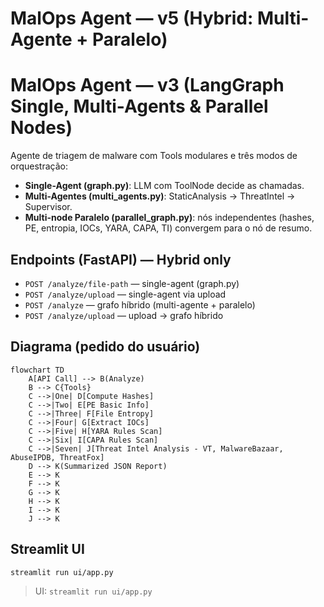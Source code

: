 # MalOps Agent — v5 (Hybrid: Multi-Agente + Paralelo)


# MalOps Agent — v3 (LangGraph Single, Multi-Agents & Parallel Nodes)

Agente de triagem de malware com Tools modulares e três modos de orquestração:

- **Single-Agent (graph.py)**: LLM com ToolNode decide as chamadas.
- **Multi-Agentes (multi_agents.py)**: StaticAnalysis → ThreatIntel → Supervisor.
- **Multi-node Paralelo (parallel_graph.py)**: nós independentes (hashes, PE, entropia, IOCs, YARA, CAPA, TI) convergem para o nó de resumo.

## Endpoints (FastAPI) — Hybrid only
- `POST /analyze/file-path` — single-agent (graph.py)
- `POST /analyze/upload` — single-agent via upload
- `POST /analyze` — grafo híbrido (multi-agente + paralelo)
- `POST /analyze/upload` — upload → grafo híbrido

## Diagrama (pedido do usuário)
```mermaid
flowchart TD
    A[API Call] --> B(Analyze)
    B --> C{Tools}
    C -->|One| D[Compute Hashes]
    C -->|Two| E[PE Basic Info]
    C -->|Three| F[File Entropy]
    C -->|Four| G[Extract IOCs]
    C -->|Five| H[YARA Rules Scan]
    C -->|Six| I[CAPA Rules Scan]
    C -->|Seven| J[Threat Intel Analysis - VT, MalwareBazaar, AbuseIPDB, ThreatFox]
    D --> K(Summarized JSON Report)
    E --> K
    F --> K
    G --> K
    H --> K
    I --> K
    J --> K
```

## Streamlit UI

```bash
streamlit run ui/app.py
```

> UI: `streamlit run ui/app.py`
